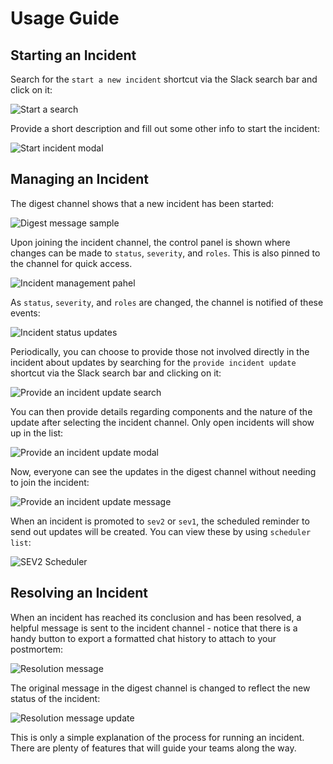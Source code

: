 # Usage Guide

## Starting an Incident

Search for the `start a new incident` shortcut via the Slack search bar and click on it:

![Start a search](./assets/start-search.png)

Provide a short description and fill out some other info to start the incident:

![Start incident modal](./assets/start-modal.png)

## Managing an Incident

The digest channel shows that a new incident has been started:

![Digest message sample](./assets/digest-new.png)

Upon joining the incident channel, the control panel is shown where changes can be made to `status`, `severity`, and `roles`. This is also pinned to the channel for quick access.

![Incident management pahel](./assets/boilerplate.png)

As `status`, `severity`, and `roles` are changed, the channel is notified of these events:

![Incident status updates](./assets/updates.png)

Periodically, you can choose to provide those not involved directly in the incident about updates by searching for the `provide incident update` shortcut via the Slack search bar and clicking on it:

![Provide an incident update search](./assets/provide-update-search.png)

You can then provide details regarding components and the nature of the update after selecting the incident channel. Only open incidents will show up in the list:

![Provide an incident update modal](./assets/provide-update-modal.png)

Now, everyone can see the updates in the digest channel without needing to join the incident:

![Provide an incident update message](./assets/provide-update-message.png)

When an incident is promoted to `sev2` or `sev1`, the scheduled reminder to send out updates will be created. You can view these by using `scheduler list`:

![SEV2 Scheduler](./assets/sev2-scheduler.png)

## Resolving an Incident

When an incident has reached its conclusion and has been resolved, a helpful message is sent to the incident channel - notice that there is a handy button to export a formatted chat history to attach to your postmortem:

![Resolution message](./assets/resolution-message.png)

The original message in the digest channel is changed to reflect the new status of the incident:

![Resolution message update](./assets/resolution-digest-update.png)

This is only a simple explanation of the process for running an incident. There are plenty of features that will guide your teams along the way.
